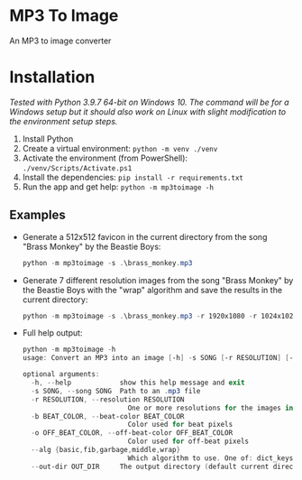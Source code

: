 # MP3 To Image

An MP3 to image converter

# Installation

_Tested with Python 3.9.7 64-bit on Windows 10. The command will be for a Windows setup but it should also work on Linux with slight modification to the environment setup steps._

1. Install Python
1. Create a virtual environment: `python -m venv ./venv`
1. Activate the environment (from PowerShell): `./venv/Scripts/Activate.ps1`
1. Install the dependencies: `pip install -r requirements.txt`
1. Run the app and get help: `python -m mp3toimage -h`

## Examples

* Generate a 512x512 favicon in the current directory from the song "Brass Monkey" by the Beastie Boys:

    ```PowerShell
    python -m mp3toimage -s .\brass_monkey.mp3
    ```

* Generate 7 different resolution images from the song "Brass Monkey" by the Beastie Boys with the "wrap" algorithm and save the results in the current directory:

    ```PowerShell
    python -m mp3toimage -s .\brass_monkey.mp3 -r 1920x1080 -r 1024x1024 -r 512x512 -r 32x32 -r 48x48 -r 96x96 -r 128x128 --alg wrap
    ```

* Full help output:

    ```PowerShell
    python -m mp3toimage -h
    usage: Convert an MP3 into an image [-h] -s SONG [-r RESOLUTION] [-b BEAT_COLOR] [-o OFF_BEAT_COLOR] [--alg {basic,fib,garbage,middle,wrap}] [--out-dir OUT_DIR]

    optional arguments:
      -h, --help            show this help message and exit
      -s SONG, --song SONG  Path to an .mp3 file
      -r RESOLUTION, --resolution RESOLUTION
                              One or more resolutions for the images in the form <num>x<num>
      -b BEAT_COLOR, --beat-color BEAT_COLOR
                              Color used for beat pixels
      -o OFF_BEAT_COLOR, --off-beat-color OFF_BEAT_COLOR
                              Color used for off-beat pixels
      --alg {basic,fib,garbage,middle,wrap}
                              Which algorithm to use. One of: dict_keys(['basic', 'fib', 'garbage', 'middle', 'wrap'])
      --out-dir OUT_DIR     The output directory (default current directory)
    ```
